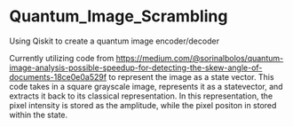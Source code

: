 # Quantum_Image_Scrambling
Using Qiskit to create a quantum image encoder/decoder

Currently utilizing code from https://medium.com/@sorinalbolos/quantum-image-analysis-possible-speedup-for-detecting-the-skew-angle-of-documents-18ce0e0a529f to represent the image as a state vector. This code takes in a square grayscale image, represents it as a statevector, and extracts it back to its classical representation. In this representation, the pixel intensity is  stored as the amplitude,  while the pixel positon in stored within the state. 

